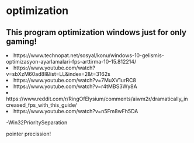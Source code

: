 # optimization
<h2>This program optimization windows just for only gaming!</h2>


<li>https://www.technopat.net/sosyal/konu/windows-10-gelismis-optimizasyon-ayarlamalari-fps-arttirma-10-15.812214/</li>

<li>https://www.youtube.com/watch?v=sbXzM60ad8I&list=LL&index=2&t=3162s</li>

<li>https://www.youtube.com/watch?v=7MuXV1urRC8</li>

<li>https://www.youtube.com/watch?v=r4tMBS3Wy8A</li>
<li>https://www.reddit.com/r/RingOfElysium/comments/aiwm2r/dramatically_increased_fps_with_this_guide/</li>
<li>https://www.youtube.com/watch?v=n5Fm8wFh5DA</li>

-Win32PrioritySeparation

pointer precission!
